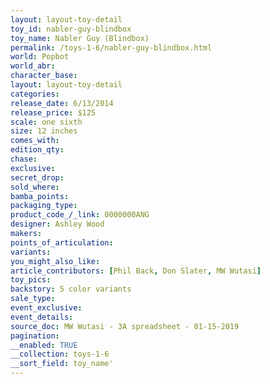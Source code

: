```yaml
---
layout: layout-toy-detail 
toy_id: nabler-guy-blindbox
toy_name: Nabler Guy (Blindbox)
permalink: /toys-1-6/nabler-guy-blindbox.html
world: Popbot
world_abr: 
character_base: 
layout: layout-toy-detail
categories: 
release_date: 6/13/2014
release_price: $125 
scale: one sixth
size: 12 inches
comes_with: 
edition_qty: 
chase: 
exclusive: 
secret_drop: 
sold_where: 
bamba_points: 
packaging_type: 
product_code_/_link: 0000000ANG
designer: Ashley Wood
makers: 
points_of_articulation: 
variants: 
you_might_also_like: 
article_contributors: [Phil Back, Don Slater, MW Wutasi]
toy_pics: 
backstory: 5 color variants
sale_type: 
event_exclusive: 
event_details: 
source_doc: MW Wutasi - 3A spreadsheet - 01-15-2019
pagination: 
__enabled: TRUE
__collection: toys-1-6
__sort_field: toy_name'
---
```


